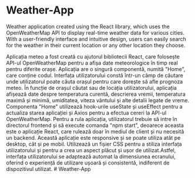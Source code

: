 # Weather-App
Weather application created using the React library, which uses the OpenWeatherMap API to display real-time weather data for various cities. With a user-friendly interface and intuitive design, users can easily search for the weather in their current location or any other location they choose.



Aplicația meteo a fost creată cu ajutorul bibliotecii React, care folosește API-ul OpenWeatherMap pentru a afișa date meteorologice în timp real pentru diferite orașe.
Aplicația are o singură componentă, numită "Home", care conține codul. Interfața utilizatorului constă într-un câmp de căutare unde utilizatorul poate căuta orașul pentru care dorește să afle prognoza meteo. În funcție de orașul căutat sau de locația utilizatorului, aplicația afișează date despre temperatura curentă, descrierea vremii, temperatura maximă și minimă, umiditatea, viteza vântului și alte detalii legate de vreme. Componenta "Home" utilizează hook-urile useState și useEffect pentru a actualiza starea aplicației și Axios pentru a efectua cereri la API-ul OpenWeatherMap. Pentru a rula aplicația, utilizatorul trebuie să intre în directorul frontend și să execute comanda "npm start", deoarece aceasta este o aplicație React, care rulează doar în mediul de client și nu necesită un backend.
Această aplicație este responsive și se poate utiliza atât pe desktop, cât și pe mobil. Utilizează un fișier CSS pentru a stiliza interfața utilizatorului și pentru a crea un aspect plăcut și ușor de utilizat.Astfel, interfața utilizatorului se adaptează automat la dimensiunea ecranului, oferind o experiență de utilizare ușoară și consistentă, indiferent de dispozitivul utilizat.
#   W e a t h e r - A p p 
 
 
